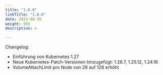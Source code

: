 ```yaml
---
title: "1.6.0"
linkTitle: "1.6.0"
date: 2023-08-30
weight: 993
description: >

---
```


Changelog:

- Einführung von Kubernetes 1.27
- Neue Kubernetes-Patch-Versionen hinzugefügt: 1.26.7, 1.25.12, 1.24.16
- VolumeAttachLimit pro Node von 26 auf 128 erhöht
